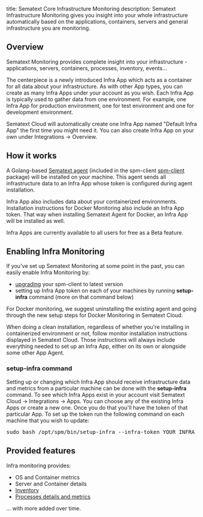 title: Sematext Core Infrastructure Monitoring
description: Sematext Infrastructure Monitoring gives you insight into your whole infrastructure automatically based on the applications, containers, servers and general infrastructure you are monitoring.

## Overview

Sematext Monitoring provides complete insight into your infrastructure - applications, servers, containers, processes, inventory, events...

The centerpiece is a newly introduced Infra App which acts as a container for all data about your infrastructure. As with other App types, you can create as many Infra Apps under your account as you wish. Each Infra App is typically used to gather data from one environment. For example, one Infra App for production environment, one for test environment and one for development environment.

Sematext Cloud will automatically create one Infra App named "Default Infra App" the first time you might need it. You can also create Infra App on your own under Integrations -> Overview.

## How it works

A Golang-based [Sematext agent](../agents/sematext-agent) (included in the spm-client [spm-client](../agents/spm-client) package) will be installed on your machine. This agent sends all infrastructure data to an Infra App whose token is configured during agent installation.

Infra App also includes data about your containerized environments. Installation instructions for Docker Monitoring also include an Infra App token. That way when installing Sematext Agent for Docker, an Infra App will be installed as well.

Infra Apps are currently available to all users for free as a Beta feature.


## Enabling Infra Monitoring

If you've set up Sematext Monitoring at some point in the past, you can easily enable Infra Monitoring by:
- [upgrading](./spm-faq/#agent-updating) your spm-client to latest version
- setting up Infra App token on each of your machines by running <b>setup-infra</b> command (more on that command below)

For Docker monitoring, we suggest uninstalling the existing agent and going through the new setup steps for Docker Monitoring in Sematext Cloud.

When doing a clean installation, regardless of whether you're installing in containerized environment or not, follow monitor installation instructions displayed in Sematext Cloud. Those instructions will always include everything needed to set up an Infra App, either on its own or alongside some other App Agent.


### setup-infra command

Setting up or changing which Infra App should receive infrastructure data and metrics from a particular machine can be done with the <b>setup-infra</b> command. To see which Infra Apps exist in your account visit Sematext Cloud -> Integrations -> Apps. You can choose any of the existing Infra Apps or create a new one. Once you do that you'll have the token of that particular App. To set up the token run the following command on each machine that you wish to update:

<pre>sudo bash /opt/spm/bin/setup-infra --infra-token YOUR_INFRA_APP_TOKEN_HERE</pre>

## Provided features

Infra monitoring provides:
- OS and Container metrics
- Server and Container details
- [Inventory](./inventory)
- [Processes details and metrics](./process)

...  with more added over time.
